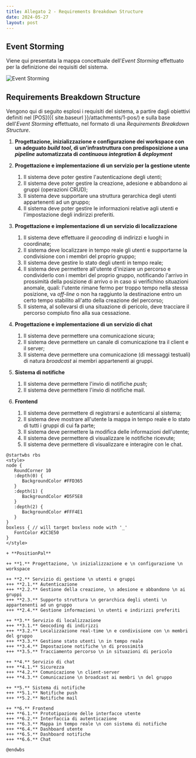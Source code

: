 ```yaml
---
title: Allegato 2 - Requirements Breakdown Structure
date: 2024-05-27
layout: post
---
```


## Event Storming

Viene qui presentata la mappa concettuale dell'_Event Storming_ effettuato per la definizione dei requisiti del sistema.

<div style="width: 100%; overflow-x: auto; white-space: nowrap;">
<img 
   src="{{ site.baseurl }}/res/event-storming.svg"
   alt="Event Storming"
   style="max-width: 250%;"
/>
</div>

## Requirements Breakdown Structure

Vengono qui di seguito esplosi i requisiti del sistema, a partire dagli obiettivi definiti nel [POS]({{ site.baseurl }}/attachments/1-pos/) e sulla base dell'_Event Storming_ effettuato, nel formato di una _Requirements Breakdown Structure_.

1. **Progettazione, inizializzazione e configurazione dei workspace con un adeguato _build tool_, di un'infrastruttura con predisposizione a una _pipeline_ automatizzata di _continuous integration & deployment_**

2. **Progettazione e implementazione di un servizio per la gestione utente**
   1. Il sistema deve poter gestire l'autenticazione degli utenti;
   2. Il sistema deve poter gestire la creazione, adesione e abbandono ai gruppi (operazioni CRUD);
   3. Il sistema deve supportare una struttura gerarchica degli utenti appartenenti ad un gruppo;
   4. Il sistema deve poter gestire le informazioni relative agli utenti e l'impostazione degli indirizzi preferiti.

3. **Progettazione e implementazione di un servizio di localizzazione**
   1. Il sistema deve effettuare il _geocoding_ di indirizzi e luoghi in coordinate;
   2. Il sistema deve localizzare in tempo reale gli utenti e supportarne la condivisione con i membri del proprio gruppo;
   3. Il sistema deve gestire lo stato degli utenti in tempo reale;
   4. Il sistema deve permettere all'utente d'iniziare un percorso e condividerlo con i membri del proprio gruppo, notificando l'arrivo in prossimità della posizione di arrivo o in caso si verifichino situazioni anomale, quali: l'utente rimane fermo per troppo tempo nella stessa posizione, va _off-line_ o non ha raggiunto la destinazione entro un certo tempo stabilito all'atto della creazione del percorso;
   5. Il sistema, al sollevarsi di una situazione di pericolo, deve tracciare il percorso compiuto fino alla sua cessazione.

4. **Progettazione e implementazione di un servizio di chat**
   1. Il sistema deve permettere una comunicazione sicura;
   2. Il sistema deve permettere un canale di comunicazione tra il client e il server;
   3. Il sistema deve permettere una comunicazione (di messaggi testuali) di natura _broadcast_ ai membri appartenenti ai gruppi.

5. **Sistema di notifiche**
   1. Il sistema deve permettere l'invio di notifiche _push_;
   2. Il sistema deve permettere l'invio di notifiche mail.

6. **Frontend**
   1. Il sistema deve permettere di registrarsi e autenticarsi al sistema;
   2. Il sistema deve mostrare all'utente la mappa in tempo reale e lo stato di tutti i gruppi di cui fa parte;
   3. Il sistema deve permettere la modifica delle informazioni dell'utente;
   4. Il sistema deve permettere di visualizzare le notifiche ricevute;
   5. Il sistema deve permettere di visualizzare e interagire con le chat.

```plantuml
@startwbs rbs
<style>
node {
   RoundCorner 10
   :depth(0) {
      BackgroundColor #FFD365
   }
   :depth(1) {
      BackgroundColor #D5F5E8
   }
   :depth(2) {
      BackgroundColor #FFF4E1
   }
}
boxless { // will target boxless node with '_'
   FontColor #2C3E50
}
</style>

+ **PositionPal**

++ **1.** Progettazione, \n inizializzazione e \n configurazione \n workspace

++ **2.** Servizio di gestione \n utenti e gruppi
+++ **2.1.** Autenticazione
+++ **2.2.** Gestione della creazione, \n adesione e abbandono \n ai gruppi
+++ **2.3.** Supporto struttura \n gerarchica degli utenti \n appartenenti ad un gruppo
+++ **2.4.** Gestione informazioni \n utenti e indirizzi preferiti

++ **3.** Servizio di localizzazione
+++ **3.1.** Geocoding di indirizzi
+++ **3.2.** Localizzazione real-time \n e condivisione con \n membri del gruppo
+++ **3.3.** Gestione stato utenti \n in tempo reale
+++ **3.4.** Impostazione notifiche \n di prossimità
+++ **3.5.** Tracciamento percorso \n in situazioni di pericolo

++ **4.** Servizio di chat
+++ **4.1.** Sicurezza
+++ **4.2.** Comunicazione \n client-server
+++ **4.3.** Comunicazione \n broadcast ai membri \n del gruppo

++ **5.** Sistema di notifiche
+++ **5.1.** Notifiche push
+++ **5.2.** Notifiche mail

++ **6.** Frontend
+++ **6.1.** Prototipazione delle interfacce utente
+++ **6.2.** Interfaccia di autenticazione
+++ **6.3.** Mappa in tempo reale \n con sistema di notifiche
+++ **6.4.** Dashboard utente
+++ **6.5.** Dashboard notifiche
+++ **6.6.** Chat

@endwbs
```
